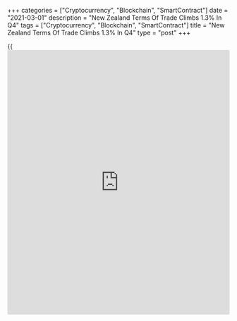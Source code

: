 +++
categories = ["Cryptocurrency", "Blockchain", "SmartContract"]
date = "2021-03-01"
description = "New Zealand Terms Of Trade Climbs 1.3% In Q4"
tags = ["Cryptocurrency", "Blockchain", "SmartContract"]
title = "New Zealand Terms Of Trade Climbs 1.3% In Q4"
type = "post"
+++

{{<iframe id="large-banner" src="https://www.bounty.group/#slide=4.0" width="100%" height="600" scrolling="no" style="border: 0px solid rgb(216, 221, 230); border-radius: 3px;">}}

The [terms](https://www.fintechee.com/terms/) of trade in New Zealand were up a seasonally adjusted 1.3
percent on quarter in the fourth quarter of 2020, Statistics New Zealand
said on Tuesday.

That was in line with expectations following the 4.7 percent decline in
the previous three months.

Export prices slipped 0.4 percent on quarter, missing expectations for a
flat reading following the 8.3 percent drop in the previous three
months.

Import prices sank 1.7 percent on quarter versus expectations for a
decline of 1.0 percent after retreating 3.7 percent in the three months
prior.

For comments and feedback [contact](https://www.playgroundfx.com/contact/): editorial@rtt[news](https://www.letsplayfx.com/blog/forex-news-website/).com

[Economic News][1]

 **What parts of the world are seeing the best (and worst) economic
performances lately? Click[here][2] to check out our [Econ Scorecard][2]
and find out! See up-to-the-moment [ranking](https://www.playgroundfx.com/blog/crypto-exchange-ranking/)s for the best and worst
performers in [GDP][3], [unemployment rate][4], [inflation][2] and much
more.**

   1. www.rtt[news](https://www.letsplayfx.com/blog/forex-news-website/).com/Content/EconomicNews.aspx
   2. www.rtt[news](https://www.letsplayfx.com/blog/forex-news-website/).com/economic-scorecard/world-rank/CPI/highest-performance.aspx
   3. www.rtt[news](https://www.letsplayfx.com/blog/forex-news-website/).com/economic-scorecard/world-rank/GDP/highest-performance.aspx
   4. www.rtt[news](https://www.letsplayfx.com/blog/forex-news-website/).com/economic-scorecard/world-rank/unemployment-rate/lowest-performance.aspx